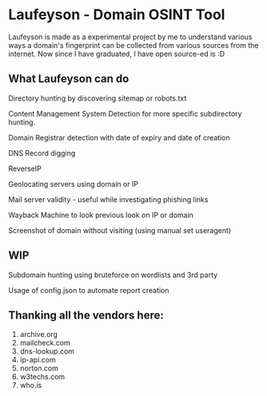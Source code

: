 # Laufeyson - Domain OSINT Tool
Laufeyson is made as a experimental project by me to understand various ways a domain's fingerprint can be collected from various sources from the internet.
Now since I have graduated, I have open source-ed is :D

What Laufeyson can do
---
Directory hunting by discovering sitemap or robots.txt

Content Management System Detection for more specific subdirectory hunting.

Domain Registrar detection with date of expiry and date of creation

DNS Record digging

ReverseIP

Geolocating servers using domain or IP

Mail server validity - useful while investigating phishing links

Wayback Machine to look previous look on IP or domain

Screenshot of domain without visiting (using manual set useragent)

WIP
---
Subdomain hunting using bruteforce on wordlists and 3rd party

Usage of config.json to automate report creation

Thanking all the vendors here:
---
1. archive.org
2. mailcheck.com
3. dns-lookup.com
4. ip-api.com
5. norton.com
6. w3techs.com
7. who.is
